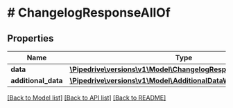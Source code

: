 # # ChangelogResponseAllOf

## Properties

Name | Type | Description | Notes
------------ | ------------- | ------------- | -------------
**data** | [**\Pipedrive\versions\v1\Model\ChangelogResponseAllOfData[]**](ChangelogResponseAllOfData.md) |  | [optional]
**additional_data** | [**\Pipedrive\versions\v1\Model\AdditionalDataWithCursorPagination**](AdditionalDataWithCursorPagination.md) |  | [optional]

[[Back to Model list]](../README.md#documentation-for-models) [[Back to API list]](../README.md#documentation-for-api-endpoints) [[Back to README]](../README.md)
